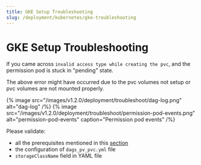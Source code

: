 ```yaml
---
title: GKE Setup Troubleshooting
slug: /deployment/kubernetes/gke-troubleshooting
---
```


# GKE Setup Troubleshooting

If you came across `invalid access type while creating the pvc`, and the permission pod is stuck in "pending" state.

The above error might have occurred due to the pvc volumes not setup or pvc volumes are not mounted properly.

{% image
  src="/images/v1.2.0/deployment/troubleshoot/dag-log.png"
  alt="dag-log" /%}
{% image
  src="/images/v1.2.0/deployment/troubleshoot/permission-pod-events.png"
  alt="permission-pod-events"
  caption="Permission pod events" /%}

Please validate:
- all the prerequisites mentioned in this [section](/deployment/kubernetes/gke)
- the configuration of `dags_pv_pvc.yml` file
- `storageClassName` field in YAML file
